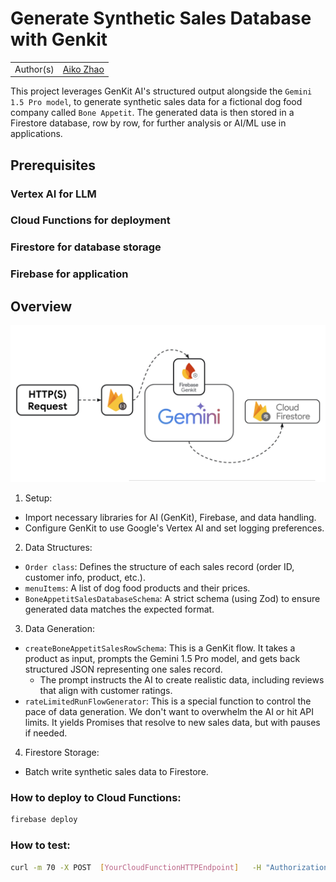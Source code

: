 # Generate Synthetic Sales Database with Genkit 

|           |                                                     |
| --------- | --------------------------------------------------- |
| Author(s) | [Aiko Zhao](https://github.com/aikozhaoz) |

This project leverages GenKit AI's structured output alongside the `Gemini 1.5 Pro model`, to generate synthetic sales data for a fictional dog food company called `Bone Appetit`. The generated data is then stored in a Firestore database, row by row, for further analysis or AI/ML use in applications.

## Prerequisites
### Vertex AI for LLM
### Cloud Functions for deployment
### Firestore for database storage
### Firebase for application

## Overview

![synthetic-database-diagram](static/synthetic-database-diagram.png)

1. Setup:

- Import necessary libraries for AI (GenKit), Firebase, and data handling.
- Configure GenKit to use Google's Vertex AI and set logging preferences.

2. Data Structures:

- `Order class`: Defines the structure of each sales record (order ID, customer info, product, etc.).
- `menuItems`: A list of dog food products and their prices.
- `BoneAppetitSalesDatabaseSchema`: A strict schema (using Zod) to ensure generated data matches the expected format.

3. Data Generation:

- `createBoneAppetitSalesRowSchema`: This is a GenKit flow. It takes a product as input, prompts the Gemini 1.5 Pro model, and gets back structured JSON representing one sales record.
  - The prompt instructs the AI to create realistic data, including reviews that align with customer ratings.
- `rateLimitedRunFlowGenerator`: This is a special function to control the pace of data generation. We don't want to overwhelm the AI or hit API limits. It yields Promises that resolve to new sales data, but with pauses if needed.

4. Firestore Storage:
- Batch write synthetic sales data to Firestore. 

### How to deploy to Cloud Functions:
```bash
firebase deploy
``` 

### How to test:
```bash
curl -m 70 -X POST  [YourCloudFunctionHTTPEndpoint]   -H "Authorization: bearer $(gcloud auth print-identity-token)"   -H "Content-Type: application/json"
```
